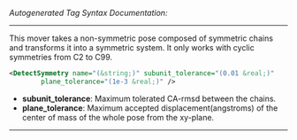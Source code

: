 <!-- THIS IS AN AUTOGENERATED FILE: Don't edit it directly, instead change the schema definition in the code itself. -->

_Autogenerated Tag Syntax Documentation:_

---
This mover takes a non-symmetric pose composed of symmetric chains and transforms it into a symmetric system. It only works with cyclic symmetries from C2 to C99.

```xml
<DetectSymmetry name="(&string;)" subunit_tolerance="(0.01 &real;)"
        plane_tolerance="(1e-3 &real;)" />
```

-   **subunit_tolerance**: Maximum tolerated CA-rmsd between the chains.
-   **plane_tolerance**: Maximum accepted displacement(angstroms) of the center of mass of the whole pose from the xy-plane.

---
